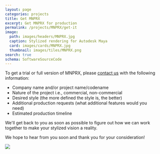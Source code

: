 ```yaml
---
layout: page
categories: projects
title: Get MNPRX
excerpt: Get MNPRX for production
permalink: /projects/MNPRX/get-it
image:
  path: images/headers/MNPRX.jpg
  caption: Stylized rendering for Autodesk Maya
  card: images/cards/MNPRX.jpg
  thumbnail: images/tiles/MNPRX.png
search: true
schema: SoftwareSourceCode
---
```


To get a trial or full version of MNPRX, please [contact us](/contact) with the following information:

* Company name and/or project name/codename
* Nature of the project i.e., commercial, non-commercial
* Desired style (the more defined the style is, the better)
* Additional production requests (what additional features would you need)
* Estimated production timeline

We'll get back to you as soon as possible to figure out how we can work together to make your stylized vision a reality.

We hope to hear from you soon and thank you for your consideration!

<a href="https://transactions.sendowl.com/products/78037441/F2F6C735/purchase" rel="nofollow"><img src="https://transactions.sendowl.com/assets/external/buy-now.png" /></a><script type="text/javascript" src="https://transactions.sendowl.com/assets/sendowl.js" ></script>
